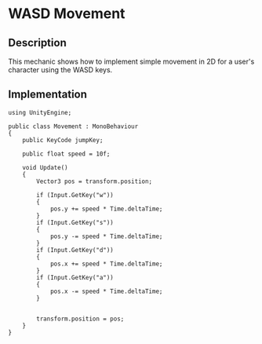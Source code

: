# WASD Movement

## Description
This mechanic shows how to implement simple movement in 2D for a user's character using the WASD keys.

## Implementation
    using UnityEngine;

    public class Movement : MonoBehaviour
    {
        public KeyCode jumpKey;

        public float speed = 10f;

        void Update()
        {
            Vector3 pos = transform.position;

            if (Input.GetKey("w"))
            {
                pos.y += speed * Time.deltaTime;
            }
            if (Input.GetKey("s"))
            {
                pos.y -= speed * Time.deltaTime;
            }
            if (Input.GetKey("d"))
            {
                pos.x += speed * Time.deltaTime;
            }
            if (Input.GetKey("a"))
            {
                pos.x -= speed * Time.deltaTime;
            }


            transform.position = pos;
        }
    }

